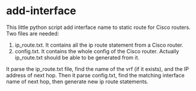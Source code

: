 # add-interface
This little python script add interface name to static route for Cisco routers.
Two files are needed:
1. ip_route.txt. It contains all the ip route statement from a Cisco router.
2. config.txt. It contains the whole config of the Cisco router. Actually ip_route.txt should be able to be generated from it.

It parse the ip_route.txt file, find the name of the vrf (if it exists), and the IP address of next hop. Then it parse config.txt, find the matching interface name of next hop, then generate new ip route statements.
